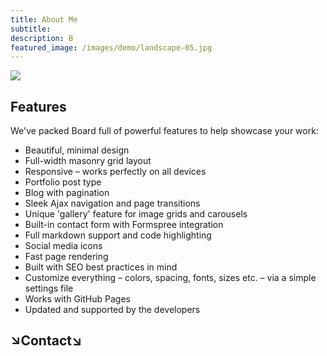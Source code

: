 ```yaml
---
title: About Me
subtitle: 
description: B
featured_image: /images/demo/landscape-05.jpg
---
```


![]({{site.baseurl}}/images/About/van.png)


## Features

We've packed Board full of powerful features to help showcase your work:

* Beautiful, minimal design
* Full-width masonry grid layout
* Responsive – works perfectly on all devices
* Portfolio post type
* Blog with pagination
* Sleek Ajax navigation and page transitions
* Unique 'gallery' feature for image grids and carousels
* Built-in contact form with Formspree integration
* Full markdown support and code highlighting
* Social media icons
* Fast page rendering
* Built with SEO best practices in mind
* Customize everything – colors, spacing, fonts, sizes etc. – via a simple settings file
* Works with GitHub Pages
* Updated and supported by the developers

## ↘Contact↘


<!-- <a href="https://jekyllthemes.io/theme/board-portfolio-jekyll-theme" class="button button--large">Get This Theme</a> -->